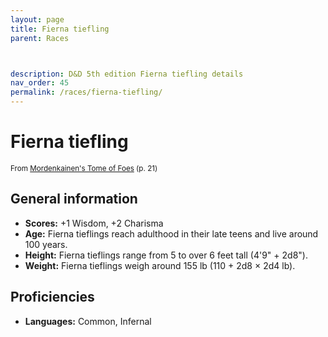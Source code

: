 ```yaml
---
layout: page
title: Fierna tiefling
parent: Races



description: D&D 5th edition Fierna tiefling details
nav_order: 45
permalink: /races/fierna-tiefling/
---
```


# Fierna tiefling

<small>From <a target="_blank" href="https://dnd.wizards.com/products/tabletop-games/rpg-products/mordenkainens-tome-foes">Mordenkainen's Tome of Foes</a> (p. 21)</small>


## General information

- **Scores:** +1 Wisdom, +2 Charisma
- **Age:** Fierna tieflings reach adulthood in their late teens and live around 100 years.
- **Height:** Fierna tieflings range from 5 to over 6 feet tall (4'9" + 2d8").
- **Weight:** Fierna tieflings weigh around 155 lb (110 + 2d8 × 2d4 lb).

## Proficiencies

- **Languages:** Common, Infernal